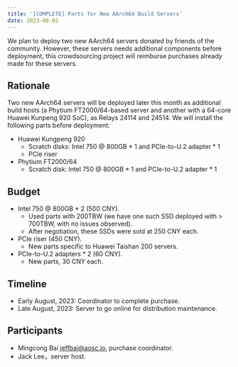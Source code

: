 ```yaml
---
title: '[COMPLETE] Parts for New AArch64 Build Servers'
date: 2023-08-02
---
```


We plan to deploy two new AArch64 servers donated by friends of the community. However, these servers needs additional components before deployment, this crowdsourcing project will reimburse purchases already made for these servers.

## Rationale

Two new AArch64 servers will be deployed later this month as additional build hosts (a Phytium FT2000/64-based server and another with a 64-core Huawei Kunpeng 920 SoC), as Relays 24114 and 24514. We will install the following parts before deployment:

- Huawei Kungpeng 920
  - Scratch disks: Intel 750 @ 800GB * 1 and PCIe-to-U.2 adapter * 1
  - PCIe riser
- Phytium FT2000/64
  - Scratch disk: Intel 750 @ 800GB * 1 and PCIe-to-U.2 adapter * 1

## Budget

+ Intel 750 @ 800GB * 2 (500 CNY).
  - Used parts with 200TBW (we have one such SSD deployed with > 700TBW, with no issues observed).
  - After negotiation, these SSDs were sold at 250 CNY each.
+ PCIe riser (450 CNY).
  - New parts specific to Huawei Taishan 200 servers.
+ PCIe-to-U.2 adapters * 2 (60 CNY).
  - New parts, 30 CNY each.

## Timeline

- Early August, 2023: Coordinator to complete purchase.
- Late August, 2023: Server to go online for distribution maintenance.

## Participants

- Mingcong Bai <jeffbai@aosc.io>, purchase coordinator.
- Jack Lee，server host.
